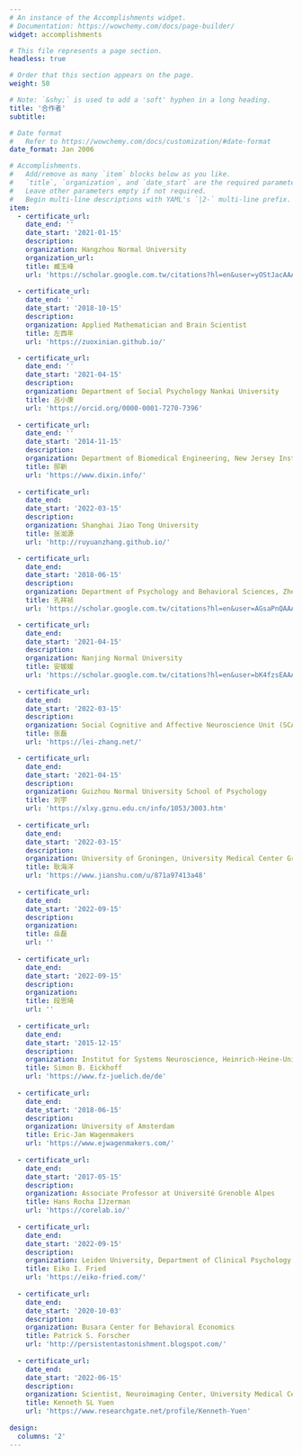 ```yaml
---
# An instance of the Accomplishments widget.
# Documentation: https://wowchemy.com/docs/page-builder/
widget: accomplishments

# This file represents a page section.
headless: true

# Order that this section appears on the page.
weight: 50

# Note: `&shy;` is used to add a 'soft' hyphen in a long heading.
title: '合作者'
subtitle:

# Date format
#   Refer to https://wowchemy.com/docs/customization/#date-format
date_format: Jan 2006

# Accomplishments.
#   Add/remove as many `item` blocks below as you like.
#   `title`, `organization`, and `date_start` are the required parameters.
#   Leave other parameters empty if not required.
#   Begin multi-line descriptions with YAML's `|2-` multi-line prefix.
item:
  - certificate_url: 
    date_end: ''
    date_start: '2021-01-15'
    description: 
    organization: Hangzhou Normal University
    organization_url: 
    title: 臧玉峰
    url: 'https://scholar.google.com.tw/citations?hl=en&user=yOStJacAAAAJ'
  
  - certificate_url: 
    date_end: ''
    date_start: '2018-10-15'
    description: 
    organization: Applied Mathematician and Brain Scientist
    title: 左西年
    url: 'https://zuoxinian.github.io/'

  - certificate_url: 
    date_end: ''
    date_start: '2021-04-15'
    description: 
    organization: Department of Social Psychology Nankai University
    title: 吕小康
    url: 'https://orcid.org/0000-0001-7270-7396'
  
  - certificate_url: 
    date_end: ''
    date_start: '2014-11-15'
    description: 
    organization: Department of Biomedical Engineering, New Jersey Institute of Technology
    title: 邸新
    url: 'https://www.dixin.info/'
  
  - certificate_url: 
    date_end: 
    date_start: '2022-03-15'
    description: 
    organization: Shanghai Jiao Tong University
    title: 张洳源
    url: 'http://ruyuanzhang.github.io/'

  - certificate_url: 
    date_end: 
    date_start: '2018-06-15'
    description: 
    organization: Department of Psychology and Behavioral Sciences, Zhejiang University
    title: 孔祥祯
    url: 'https://scholar.google.com.tw/citations?hl=en&user=AGsaPnQAAAAJ'

  - certificate_url: 
    date_end: 
    date_start: '2021-04-15'
    description: 
    organization: Nanjing Normal University
    title: 安媛媛
    url: 'https://scholar.google.com.tw/citations?hl=en&user=bK4fzsEAAAAJ'    
  
  - certificate_url: 
    date_end: 
    date_start: '2022-03-15'
    description: 
    organization: Social Cognitive and Affective Neuroscience Unit (SCAN-Unit), University of Vienna, Austria.
    title: 张磊
    url: 'https://lei-zhang.net/'  

  - certificate_url: 
    date_end: 
    date_start: '2021-04-15'
    description: 
    organization: Guizhou Normal University School of Psychology
    title: 刘宇
    url: 'https://xlxy.gznu.edu.cn/info/1053/3003.htm'  
    
  - certificate_url: 
    date_end: 
    date_start: '2022-03-15'
    description: 
    organization: University of Groningen, University Medical Center Groningen, the Netherlands
    title: 耿海洋
    url: 'https://www.jianshu.com/u/871a97413a48'  
    
  - certificate_url: 
    date_end: 
    date_start: '2022-09-15'
    description: 
    organization: 
    title: 岳磊
    url: '' 
    
  - certificate_url: 
    date_end: 
    date_start: '2022-09-15'
    description: 
    organization: 
    title: 段思琦
    url: ''
    
  - certificate_url: 
    date_end: 
    date_start: '2015-12-15'
    description: 
    organization: Institut for Systems Neuroscience, Heinrich-Heine-Universität Düsseldorf
    title: Simon B. Eickhoff
    url: 'https://www.fz-juelich.de/de' 
    
  - certificate_url: 
    date_end: 
    date_start: '2018-06-15'
    description: 
    organization: University of Amsterdam
    title: Eric-Jan Wagenmakers
    url: 'https://www.ejwagenmakers.com/'  
    
  - certificate_url: 
    date_end: 
    date_start: '2017-05-15'
    description: 
    organization: Associate Professor at Université Grenoble Alpes
    title: Hans Rocha IJzerman
    url: 'https://corelab.io/' 
    
  - certificate_url: 
    date_end: 
    date_start: '2022-09-15'
    description: 
    organization: Leiden University, Department of Clinical Psychology
    title: Eiko I. Fried
    url: 'https://eiko-fried.com/' 
    
  - certificate_url: 
    date_end: 
    date_start: '2020-10-03'
    description: 
    organization: Busara Center for Behavioral Economics
    title: Patrick S. Forscher
    url: 'http://persistentastonishment.blogspot.com/' 
    
  - certificate_url: 
    date_end: 
    date_start: '2022-06-15'
    description: 
    organization: Scientist, Neuroimaging Center, University Medical Center Mainz & Leibniz Institute for Resilience
    title: Kenneth SL Yuen
    url: 'https://www.researchgate.net/profile/Kenneth-Yuen' 
   
design:
  columns: '2'
---
```

